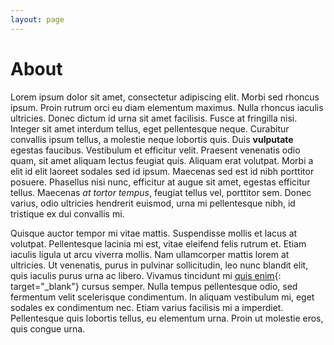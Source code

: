 ```yaml
---
layout: page
---
```


# About

Lorem ipsum dolor sit amet, consectetur adipiscing elit. Morbi sed rhoncus ipsum. Proin rutrum orci eu diam elementum maximus. Nulla rhoncus iaculis ultricies. Donec dictum id urna sit amet facilisis. Fusce at fringilla nisi. Integer sit amet interdum tellus, eget pellentesque neque. Curabitur convallis ipsum tellus, a molestie neque lobortis quis. Duis **vulputate** egestas faucibus. Vestibulum et efficitur velit. Praesent venenatis odio quam, sit amet aliquam lectus feugiat quis. Aliquam erat volutpat. Morbi a elit id elit laoreet sodales sed id ipsum. Maecenas sed est id nibh porttitor posuere. Phasellus nisi nunc, efficitur at augue sit amet, egestas efficitur tellus. Maecenas *at tortor tempus*, feugiat tellus vel, porttitor sem. Donec varius, odio ultricies hendrerit euismod, urna mi pellentesque nibh, id tristique ex dui convallis mi.

Quisque auctor tempor mi vitae mattis. Suspendisse mollis et lacus at volutpat. Pellentesque lacinia mi est, vitae eleifend felis rutrum et. Etiam iaculis ligula ut arcu viverra mollis. Nam ullamcorper mattis lorem at ultricies. Ut venenatis, purus in pulvinar sollicitudin, leo nunc blandit elit, quis iaculis purus urna ac libero. Vivamus tincidunt mi [quis enim](https://www.google.com){: target="_blank"} cursus semper. Nulla tempus pellentesque odio, sed fermentum velit scelerisque condimentum. In aliquam vestibulum mi, eget sodales ex condimentum nec. Etiam varius facilisis mi a imperdiet. Pellentesque quis lobortis tellus, eu elementum urna. Proin ut molestie eros, quis congue urna.